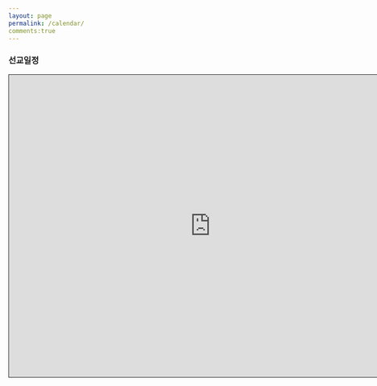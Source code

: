 ```yaml
---
layout: page
permalink: /calendar/
comments:true
---
```


<h3>선교일정 </h3>
<p></p>
<div class="googleCalendar">
<iframe src="https://calendar.google.com/calendar/embed?showTitle=0&amp;showNav=0&amp;showDate=0&amp;showPrint=0&amp;showTabs=0&amp;showCalendars=0&amp;showTz=0&amp;mode=AGENDA&amp;height=600&amp;wkst=1&amp;bgcolor=%23FFFFFF&amp;src=vukcl386ub6tmo46jo10bpn7h8%40group.calendar.google.com&amp;color=%23182C57&amp;ctz=Asia%2FSeoul" style="border:solid 1px #222;background-color:#888" width="800" height="600" frameborder="0" scrolling="no"></iframe>
  </div>